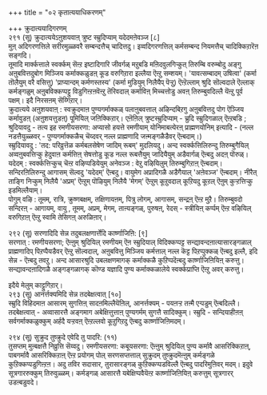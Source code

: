 +++
title = "०२ कृतात्ययाधिकरणम्"

+++
क्रुदात्ययादिगरणम्  
२९१ (सू) क्रुदात्ययेऽऩुशयवाऩ् त्रुष्ट स्म्रुदिप्याम् यदेदमऩेवञ्ज [८]  
मुऩ् अदिगरणत्तिले सरीरमुळ्ळवरै सम्बन्दत्तैच् चादित्तदु। इव्वदिगरणत्तिल् कर्मसम्बन्द नियमत्तैच् चादिक्किऱारॆऩ सङ्गदि।  
तूमादि मार्क्कत्ताले स्वर्क्कम् सॆऩ्ऱ इष्टादिगारि जीवर्गळ् मऱुबडि मऩिदवुलगिऱ्कुत् तिरुम्बि वरुम्बोदु अङ्गु अऩुबवित्तदुबोग मिञ्जिय कर्माक्कळुडऩ् कूड वरुगिऱारा इल्लैया ऎऩ्ऱु सम्शयम्। 'यावत्सम्बादम् उषित्वा' (कर्मा तॊलैयुम् वरै वसित्तु) 'प्राप्यान्दम् कर्मणस्तस्य' (कर्मा मुडियुम् निलैयैप् पॆऱ्ऱु) ऎऩ्ऱॆल्लाम् श्रुदि सॊल्वदाले ऎल्लाक् कर्मङ्गळुम् अऩुबविक्कप्पट्टु विडुगिऩ्ऱऩवॆऩ्ऱु तॆरिवदाल् कर्माविऩ् मिच्चत्तोडु अवऩ् तिरुम्बुवदिल्लै यॆऩ्ऱु पूर्व पक्षम्। इदै निरसऩम् सॆय्गिऱार्।  
क्रुदात्यये अऩुशयवाऩ् : स्वक्रुदमाऩ पुण्यगर्माक्कळ् पलाऩुबवत्ताल् अऴिन्दबिऱगु अऩुबवित्तदु पोग ऎञ्जिय कर्मावुडऩ् (अऩुशयत्तुडऩ्) पूमियिल् जऩिक्किऱार्। एऩॆऩिल् त्रुष्टस्म्रुदिप्याम् - च्रुदि स्म्रुदिगळाल् ऎऩ्ऱबडि ; श्रुदियावदु - तत्य इह रमणीयसरणा: अप्यासो हयत्ते रमणीयाम् योनिमाबत्येरऩ् प्राह्मणयोनिम् इत्यादि - (नल्ल नडत्तैयुळ्ळवर् - पुण्यगर्माक्कळैच् चॆय्दवर् नल्ल प्राह्मणादि जऩ्मङ्गळैडैवर् ऎऩ्बदाम्।)  
स्म्रुदियावदु : 'तद: परिव्रुत्तॆळ कर्मबलसेषेण जादिम् रूबम्' मुदलियदु। अन्द स्वर्क्कत्तिलिरुन्दु तिरुम्बुगैयिल् अव्वऩुबवत्तिऱ्कु हेदुवाऩ कर्मत्तिऩ् सेषत्तोडु कूड नल्ल रूबत्तैयुम् जादियैयुम् अडैवार्गळ् ऎऩ्बदु अदऩ् पॊरुळ्। यदेदम् : स्वर्क्कत्तिऱ्कुच् चॆऩ्ऱ वऴिप्पडियेयुम् अनेवञ्ज : वेऱु वऴियिलुम् तिरुम्बुगिऱाऩ् ऎऩ्बदाम्। सन्दिरऩिलिरुन्दु आगासम् सॆल्वदु 'यदेदम्' ऎऩ्बदु। वायुमेग अप्रादिगळै अडैगैयाल् 'अऩेवञ्ज' ऎऩ्बदाम्। नीरैत् ताङ्गि निऱ्कुम् निलैयै 'अप्रम्' ऎऩ्ऱुम् पॊऴियुम् निलैयै 'मेगम्' ऎऩ्ऱुम् कूऱुवदाल् कूऱियदु कूऱल् ऎऩुम् कुऱ्ऱत्तिऱ्कु इडमिल्लैयाम्।  
पोगुम् वऴि : तूमम्, रात्रि, क्रुष्णबक्षम्, तक्षिणायऩम्, पित्रु लोगम्, आगासम्, सन्द्रऩ् ऎऩ्ऱ मुऱै। तिरुम्बुवदो सन्दिरऩ् - आगायम्, वायु , तूमम्, अप्रम्, मेगम्, ताऩ्यङ्गळ्, पुरुषऩ्, रेदस् - स्त्रीयिऩ् कर्प्पम् ऎऩ्ऱ वऴियिल् वरुगिऱाऩ् ऎऩ्ऱु स्वामि तेसिगऩ् अरुळिऩार्।

२९२ (सू) सरणादिदि सेन्न तदुबलक्षणार्त्तेदि कार्ष्णाजिऩि: [९]  
सरणात् : रमणीयसरणा; ऎऩ्ऩुम् श्रुदियिल् रमणीयम् ऎऩ स्म्रुदियाल् विदिक्कप्पट्ट सन्द्यावन्दऩात्यासारङ्गळाल् प्राह्मणादिप् पिऱप्पैयडैवर् ऎऩ्ऱु सॊल्वदाल्, अऩुबवित्तु मिञ्जिय कर्मत्ताल् नल्ल कॆट्ट पिऱप्पुक्कळ् ऎऩ्बदु इल्लै, इदि सेन्न - ऎऩ्बदु तवऱु। अन्द आसारश्रुदि उबलक्षणमागक् कर्माक्कळै कुऱिप्पदॆऩ्बदु कार्ष्णाजिऩियिऩ् करुत्तु। सन्द्यावन्दऩादिगळै अङ्गङ्गळागक् कॊण्ड यज्ञादि पुण्य कर्माक्कळालेये स्वर्क्कप्राप्ति ऎऩ्ऱु अवर् करुत्तु।

इदैये मेलुम् काट्टुगिऱार्।  
२९३ (सू) आनर्त्तक्यमिदि सेन्न तदबेक्षत्वात् [१०]  
स्म्रुदि विहिदमाऩ आसारम् सुगत्तिऩ् सादऩमिल्लैयॆऩिल्, आनर्त्तक्यम् - पयऩऱ्ऱ तऩ्मै एऱ्पडुम् ऎऩ्बदिल्लै। तदबेक्षत्वात् - अव्वासारत्तै अङ्गमाग अबेक्षित्तुत्ताऩ् पुण्यगर्मम् सुगत्तै सादिक्कुम्। स्म्रुदि - सन्दियाहीऩऩ् सर्वगर्माक्कळुक्कुम् अर्हदै यऱ्ऱवऩ् ऎऩ्ऱल्लवो कूऱुगिऱदु ऎऩ्बदु कार्ष्णाजिऩिमदम्।

२९४ (सू) सुक्रुद तुष्क्रुदे एवेदि तु पादरि: (११)  
तुसप्तम् मुऩ्बक्षत्तै निव्रुत्ति सॆय्वदु। रमणीयसरणा: कबूयसरणा: ऎऩ्ऩुम् श्रुदियिल् पुण्य कर्मावै आसरिक्किऱाऩ्, पाबगर्मावै आसरिक्किऱाऩ् ऎऩ्ऱ प्रयोगम् पोल् सरणसप्तत्ताल् सुक्रुदम् तुष्क्रुदमॆऩ्ऩुम् कर्मङ्गळे कुऱिक्कप्पडुगिऩ्ऱऩ। अदु तविर सदासार, तुरासारङ्गळ् कुऱिक्कप्पडविल्लै ऎऩ्बदु पादरिमुऩिवर् मदम्। इदुवे सूत्रगाररुक्कुम् तिरुवुळ्ळम्। कर्मङ्गळ् आसारत्तै यबेक्षिप्पवैयॆऩ्ऱ कार्ष्णाजिऩियिऩ् करुत्तुम् सूत्रगारर् उडऩ्बडुवदे।

